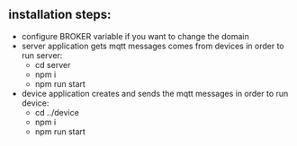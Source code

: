 ## installation steps: ##
* configure BROKER variable if you want to change the domain
* server application gets mqtt messages comes from devices in order to run server:
  * cd server
  * npm i
  * npm run start
* device application creates and sends the mqtt messages in order to run device: 
  * cd ../device
  * npm i
  * npm run start

